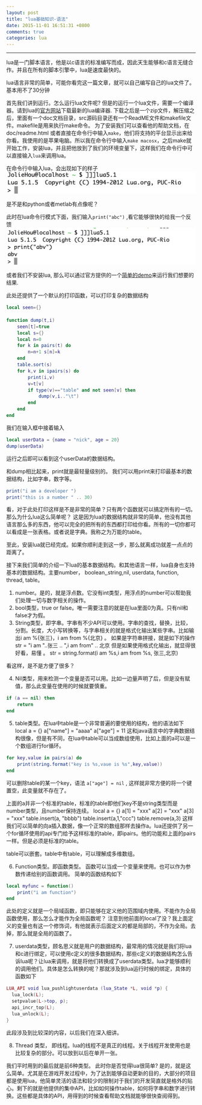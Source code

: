 ```yaml
---
layout: post
title: "lua基础知识-语法"
date: 2015-11-01 16:51:31 +0800
comments: true
categories: lua
---
```



-------


lua是一门脚本语言，他是以c语言的标准编写而成，因此天生能够和c语言无缝合作。并且在所有的脚本引擎中，lua是速度最快的。

lua语言非常的简单，可能你看完这一篇文章，就可以自己编写自己的lua文件了。基本用不了30分钟

首先我们讲到运行。怎么运行lua文件呢? 但是的运行一个lua文件，需要一个编译器。请到lua的[官方网站](http://www.lua.org/download.html)下载最新的lua编译器.
下载之后是一个zip文件，解压缩之后，里面有一个doc文档目录，src源码目录还有一个ReadME文件和makefile文件。makefile是用来执行make命令。
为了安装我们可以查看他的帮助文档，在doc/readme.html
或者直接在命令行中输入`make`，他们将支持的平台显示出来给你看。我使用的是苹果电脑。所以我在命令行中输入`make macosx`，之后make就开始工作，安装lua，并且把他放到了我们的环境变量下，这样我们在命令行中可以直接输入`lua`来调用lua。

在命令行中输入lua，会出现如下的样子
![Alt text](images/1446367451271.png)

是不是和python或者metlab有点像呢？

此时在lua命令行模式下面，我们输入`print("abc")` ,看它能够很快的给我一个反馈
![Alt text](images/1446367541807.png)

或者我们不安装lua, 那么可以通过官方提供的一个[简单的demo](http://www.lua.org/cgi-bin/demo)来运行我们想要的结果.

此处还提供了一个默认的打印函数，可以打印复杂的数据结构

```lua
local seen={}

function dump(t,i)
	seen[t]=true
	local s={}
	local n=0
	for k in pairs(t) do
		n=n+1 s[n]=k
	end
	table.sort(s)
	for k,v in ipairs(s) do
		print(i,v)
		v=t[v]
		if type(v)=="table" and not seen[v] then
			dump(v,i.."\t")
		end
	end
end
```
我们在输入框中接着输入

```lua
local userData = {name = "nick", age = 20}
dump(userData)
```

运行之后即可以看到这个userData的数据结构。

和dump相比起来，print就是最轻量级别的。
我们可以用print来打印最基本的数据结构，比如字串，数字等。

```lua
print("i am a developer ")
print("this is a number " .. 30)
```

看，对于此处打印这样是不是非常的简单？只有两个函数就可以搞定所有的一切。那么为什么lua这么简单呢？
这是因为lua的数据结构就非常的简单，他没有其他语言那么多的东西，他可以完全的把所有的东西都打印给你看。所有的一切你都可以看成是一张表格。或者说是字典。我称之为万能的table。

至此，安装lua就已经完成。如果你顺利走到这一步，那么就离成功就差一点点的距离了。

接下来我们简单的介绍一下lua的基本数据结构。和其他语言一样，lua自身也支持基本的数据结构。主要number， boolean,,string,nil, userdata, function, thread, table。

1. number。是的，就是浮点数。它没有int类型，用浮点的number可以帮助我们处理一切与数字相关的操作。
2. bool类型，true or false。唯一需要注意的就是在lua里面0为真。只有nil和false才为假。
3. String类型，即字串。字串有不少API可以使用。字串的查找，替换，比较，分割。长度，大小写转换等，与字串相关的就是格式化输出某些字串。比如输出i am %{张三}，i am from %{北京} 。 如果是字符串拼接，就是如下的操作
str = "i am "..张三 .. ",i am from" .. 北京
但是如果使用格式化输出，就显得很好看，易懂 。
str = string.format(i am %s,i am from %s, 张三,北京)

看这样，是不是方便了很多？

4. Nil类型，用来检测一个变量是否可以用。比如一边量声明了后，但是没有赋值，那么此变量在使用的时候就要慎重。

```lua
if (a == nil) then
	return
end
```
5. table类型。在lua中table是一个非常普遍的要使用的结构，他的语法如下
local a = {}
a["name"] = "aaaa"
a["age"] = 11
这和java语言中的字典数据结构很像，但是有不同，在lua中table可以当成数组使用，比如上面的a可以是一个数组进行for循环。

```lua
for key,value in pairs(a) do
	print(string.format("key is %s,vaue is %s",key,value))
end
```

可以删除table的某一个key，语法 `a["age"] = nil` , 这样就非常方便的将一个键置空，此变量就不存在了。

上面的a并非一个标准的table，标准的table即他们key不是string类型而是number类型，且number保持连续。
local a = {}
a[1] = "xxx"
a[2] = "xxx"
a[3] = "xxx"
table.insert(a, "bbbb")
table.insert(a,1,"ccc")
table.remove(a,3)
这样我们可以简单的向a插入数据，像一个正常的数组那样去操作a。lua还提供了另一个for循环使用的api专门给予这样标准的table，即ipairs。他的功能和上面的pairs一样。但是必须是标准的table。

table可以嵌套。table中有table，可以理解成多维数组。

6. Function类型。即函数类型。
函数可以当成一个变量来使用。也可以作为参数传递给别的函数调用。
简单的函数结构如下

```lua
local myfunc = function()    
	print("i am function")
end
```

此处的定义就是一个局域函数，即只能够在定义他的范围域内使用。不能作为全局函数使用，那么怎么才能作为全局函数呢？
注意到他前面的local了没？我上面定义的变量也有这一个修饰词，有他就表示后面定义的都是局部的，不作为全局。去掉，那么就是全局的函数了。

7. userdata类型，顾名思义就是用户的数据结构，最常用的情况就是我们将lua和c进行绑定，可以使用c定义的很多数据结构，那些c定义的数据结构怎么告诉lua呢？让lua来调用，就是将他们转换成了userdata类型。lua才能够顺利的调用他们。具体是怎么转换的呢？那就涉及到lua运行时候的绑定，具体的函数如下

```lua
LUA_API void lua_pushlightuserdata (lua_State *L, void *p) {
  lua_lock(L);
  setpvalue(L->top, p);
  api_incr_top(L);
  lua_unlock(L);
}
```
此段涉及到比较深的内容，以后我们在深入细讲。

8. Thread 类型， 即线程。lua的线程不是真正的线程。关于线程开发使用也是比较复杂的部分。可以放到以后在单开一张。

我们平时用到的最后就是前6种类型。
此时你是否觉得lua很简单? 是的，就是这么简单。尤其是在游戏开发过程中，为了达到能够自动更新的目的，大部分的项目都是使用lua，他简单灵活的语法和较少的限制对于我们的开发简直就是格外的贴心。剩下的就是他提供的集中API，比如如何操作table，如何将字串和数字进行转换。这些都是具体的API，用得到的时候查看帮助文档就能够很快查阅得到。






